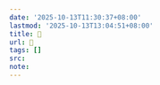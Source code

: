 ```yaml
---
date: '2025-10-13T11:30:37+08:00'
lastmod: '2025-10-13T13:04:51+08:00'
title: 󰦠
url: 󰦠
tags: []
src:
note:
---
```

